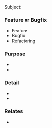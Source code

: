 Subject: <short purpose of this pull request>

<!--
  Before posting a pull request, please choose a appropriate branch:

  - Breaking changes: master
  - Critical or severe bugs: X.Y.Z
  - Others: X.Y

-->

### Feature or Bugfix
<!-- please choose -->
- Feature
- Bugfix
- Refactoring

### Purpose
- <long purpose of this pull request>
- <Environment if this PR depends on>

### Detail
- <feature1 or bug1>
- <feature2 or bug2>

### Relates
- <URL or Ticket>
